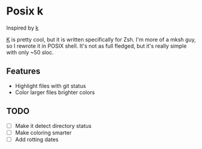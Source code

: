 # Posix k
Inspired by [k](https://github.com/supercrabtree/k)

[K](https://github.com/supercrabtree/k) is pretty cool, but it is written specifically for Zsh. I'm more of a mksh guy, so I rewrote it in POSIX shell. It's not as full fledged, but it's really simple with only ~50 sloc.

## Features
- Highlight files with git status
- Color larger files brighter colors

## TODO
- [ ] Make it detect directory status
- [ ] Make coloring smarter
- [ ] Add rotting dates

